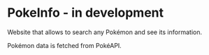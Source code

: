 # PokeInfo - in development
Website that allows to search any Pokémon and see its information.

Pokémon data is fetched from PokéAPI.
